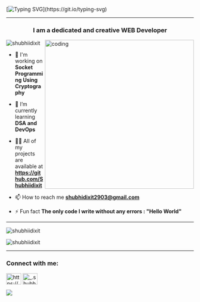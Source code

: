 [![Typing SVG](https://readme-typing-svg.herokuapp.com?size=30&color=FF6666&lines=Hello,+my+name+is+Shubhi.)](https://git.io/typing-svg)

----

<h3 align="center">I am a dedicated and creative WEB Developer</h3>
<img align="right" alt="coding" width="400" 
src="https://camo.githubusercontent.com/374987f773148e46b1851b9e3bc4bf71b182562dd002620ef3e4263cb3997130/68747470733a2f2f6d69726f2e6d656469756d2e636f6d2f6d61782f3837352f312a7164415731546a434e353768316c6275757a766368672e676966">
<p align="left"> <img src="https://komarev.com/ghpvc/?username=shubhiidixit&label=Profile%20views&color=0e75b6&style=flat" alt="shubhiidixit" /> </p>

- 🔭 I'm working on **Socket Programming Using Cryptography**

- 🌱 I’m currently learning **DSA and DevOps**

- 👨‍💻 All of my projects are available at **https://github.com/Shubhiidixit**

- 📫 How to reach me **shubhidixit2903@gmail.com**

- ⚡ Fun fact **The only code I write without any errors : "Hello World"**
----


<p>&nbsp;<img align="left" src="https://github-readme-stats.vercel.app/api?username=shubhiidixit&show_icons=true&locale=en" alt="shubhiidixit" /></p>
<p><img align="center" src="https://github-readme-streak-stats.herokuapp.com/?user=shubhiidixit&" alt="shubhiidixit" /></p>

-----
<h3 align="left">Connect with me:</h3>
<p align="left">
<a href="https://www.linkedin.com/in/shubhi-dixit-80ab4125b/" target="blank"><img align="center" src="https://raw.githubusercontent.com/rahuldkjain/github-profile-readme-generator/master/src/images/icons/Social/linked-in-alt.svg" alt="https://www.linkedin.com/in/shubhi-dixit-80ab4125b/" height="30" width="40" /></a>
<a href="https://instagram.com/_.shubhiidixit" target="blank"><img align="center" src="https://raw.githubusercontent.com/rahuldkjain/github-profile-readme-generator/master/src/images/icons/Social/instagram.svg" alt="_.shubhiidixit" height="30" width="40" /></a>
</p>

<img src="https://holopin.io/@shubhiidixit">
